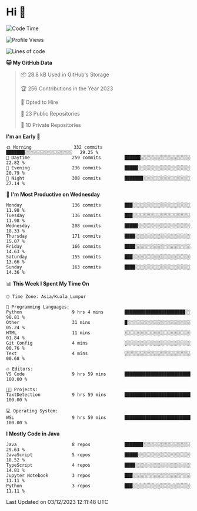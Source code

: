 <h1>Hi 👋</h1>

<!--START_SECTION:waka-->
![Code Time](http://img.shields.io/badge/Code%20Time-443%20hrs%202%20mins-blue)

![Profile Views](http://img.shields.io/badge/Profile%20Views-13-blue)

![Lines of code](https://img.shields.io/badge/From%20Hello%20World%20I%27ve%20Written-1.2%20million%20lines%20of%20code-blue)

**🐱 My GitHub Data** 

> 📦 28.8 kB Used in GitHub's Storage 
 > 
> 🏆 256 Contributions in the Year 2023
 > 
> 💼 Opted to Hire
 > 
> 📜 23 Public Repositories 
 > 
> 🔑 10 Private Repositories 
 > 
**I'm an Early 🐤** 

```text
🌞 Morning                332 commits         ███████░░░░░░░░░░░░░░░░░░   29.25 % 
🌆 Daytime                259 commits         ██████░░░░░░░░░░░░░░░░░░░   22.82 % 
🌃 Evening                236 commits         █████░░░░░░░░░░░░░░░░░░░░   20.79 % 
🌙 Night                  308 commits         ███████░░░░░░░░░░░░░░░░░░   27.14 % 
```
📅 **I'm Most Productive on Wednesday** 

```text
Monday                   136 commits         ███░░░░░░░░░░░░░░░░░░░░░░   11.98 % 
Tuesday                  136 commits         ███░░░░░░░░░░░░░░░░░░░░░░   11.98 % 
Wednesday                208 commits         █████░░░░░░░░░░░░░░░░░░░░   18.33 % 
Thursday                 171 commits         ████░░░░░░░░░░░░░░░░░░░░░   15.07 % 
Friday                   166 commits         ████░░░░░░░░░░░░░░░░░░░░░   14.63 % 
Saturday                 155 commits         ███░░░░░░░░░░░░░░░░░░░░░░   13.66 % 
Sunday                   163 commits         ████░░░░░░░░░░░░░░░░░░░░░   14.36 % 
```


📊 **This Week I Spent My Time On** 

```text
🕑︎ Time Zone: Asia/Kuala_Lumpur

💬 Programming Languages: 
Python                   9 hrs 4 mins        ███████████████████████░░   90.81 % 
Other                    31 mins             █░░░░░░░░░░░░░░░░░░░░░░░░   05.24 % 
HTML                     11 mins             ░░░░░░░░░░░░░░░░░░░░░░░░░   01.84 % 
Git Config               4 mins              ░░░░░░░░░░░░░░░░░░░░░░░░░   00.76 % 
Text                     4 mins              ░░░░░░░░░░░░░░░░░░░░░░░░░   00.68 % 

🔥 Editors: 
VS Code                  9 hrs 59 mins       █████████████████████████   100.00 % 

🐱‍💻 Projects: 
TaxtDetection            9 hrs 59 mins       █████████████████████████   100.00 % 

💻 Operating System: 
WSL                      9 hrs 59 mins       █████████████████████████   100.00 % 
```

**I Mostly Code in Java** 

```text
Java                     8 repos             ███████░░░░░░░░░░░░░░░░░░   29.63 % 
JavaScript               5 repos             █████░░░░░░░░░░░░░░░░░░░░   18.52 % 
TypeScript               4 repos             ████░░░░░░░░░░░░░░░░░░░░░   14.81 % 
Jupyter Notebook         3 repos             ███░░░░░░░░░░░░░░░░░░░░░░   11.11 % 
Python                   3 repos             ███░░░░░░░░░░░░░░░░░░░░░░   11.11 % 
```




 Last Updated on 03/12/2023 12:11:48 UTC
<!--END_SECTION:waka-->

